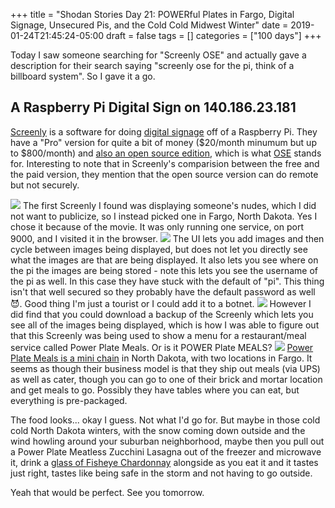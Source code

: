 +++
title = "Shodan Stories Day 21: POWERful Plates in Fargo, Digital Signage, Unsecured Pis, and the Cold Cold Midwest Winter"
date = 2019-01-24T21:45:24-05:00
draft = false
tags = []
categories = ["100 days"]
+++

Today I saw someone searching for "Screenly OSE" and actually gave a description for their search saying "screenly ose for the pi, think of a billboard system".  So I gave it a go.

## A Raspberry Pi Digital Sign on 140.186.23.181
[Screenly](https://www.screenly.io/) is a software for doing [digital signage](https://en.wikipedia.org/wiki/Digital_signage) off of a Raspberry Pi. They have a "Pro" version for quite a bit of money ($20/month minumum but up to $800/month) and [also an open source edition](https://www.screenly.io/ose/), which is what [OSE](https://github.com/Screenly/screenly-ose/wiki) stands for. Interesting to note that in Screenly's comparision between the free and the paid version, they mention that the open source version can do remote but not securely.

![](/images/100Days/Day21/prepper.png)
The first Screenly I found was displaying someone's nudes, which I did not want to publicize, so I instead picked one in Fargo, North Dakota. Yes I chose it because of the movie. It was only running one service, on port 9000, and I visited it in the browser.
![](/images/100Days/Day21/screenly.png)
The UI lets you add images and then cycle between images being displayed, but does not let you directly see what the images are that are being displayed. It also lets you see where on the pi the images are being stored - note this lets you see the username of the pi as well. In this case they have stuck with the default of "pi". This thing isn't that well secured so they probably have the default password as well 😈. Good thing I'm just a tourist or I could add it to a botnet.
![](/images/100Days/Day21/vertical.png)
However I did find that you could download a backup of the Screenly which lets you see all of the images being displayed, which is how I was able to figure out that this Screenly was being used to show a menu for a restaurant/meal service called Power Plate Meals. Or is it POWER Plate MEALS?
![](/images/100Days/Day21/powerplate.png)
[Power Plate Meals is a mini chain](https://www.powerplatemeals.com/) in North Dakota, with two locations in Fargo. It seems as though their business model is that they ship out meals (via UPS) as well as cater, though you can go to one of their brick and mortar location and get meals to go. Possibly they have tables where you can eat, but everything is pre-packaged.

The food looks... okay I guess. Not what I'd go for. But maybe in those cold cold North Dakota winters, with the snow coming down outside and the wind howling around your suburban neighborhood, maybe then you pull out a Power Plate Meatless Zucchini Lasagna out of the freezer and microwave it, drink a [glass of Fisheye Chardonnay](https://scontent.harristeeter.com/legacy/productimagesroot/DJ/8/693568.jpg) alongside as you eat it and it tastes just right, tastes like being safe in the storm and not having to go outside.

Yeah that would be perfect. See you tomorrow.
